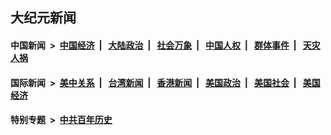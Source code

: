 ## 大纪元新闻

#### 中国新闻 &nbsp;>&nbsp; [中国经济](indexes/ncid283/README.md?09210045) &nbsp;| &nbsp; [大陆政治](indexes/ncid277/README.md?09210045) &nbsp;| &nbsp; [社会万象](indexes/ncid282/README.md?09210045) &nbsp;| &nbsp; [中国人权](indexes/ncid278/README.md?09210045) &nbsp;| &nbsp; [群体事件](indexes/ncid279/README.md?09210045) &nbsp;| &nbsp; [天灾人祸](indexes/ncid280/README.md?09210045)

#### 国际新闻 &nbsp;>&nbsp; [美中关系](indexes/nf1412576/README.md?09210045) &nbsp;| &nbsp; [台湾新闻](indexes/ncid1349361/README.md?09210045) &nbsp;| &nbsp; [香港新闻](indexes/ncid1349362/README.md?09210045) &nbsp;| &nbsp; [美国政治](indexes/ncid1078159/README.md?09210045) &nbsp;| &nbsp; [美国社会](indexes/ncid1078160/README.md?09210045) &nbsp;| &nbsp; [美国经济](indexes/ncid1078158/README.md?09210045)

#### 特别专题 &nbsp;>&nbsp; [中共百年历史](https://github.com/epoch-news/epoch-special/blob/master/README.md?09210045)  
